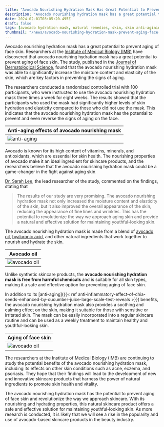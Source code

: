 ```yaml
---
title: "Avocado Nourishing Hydration Mask Has Great Potential to Prevent Aging of Face Skin"
description: "Avocado nourishing hydration mask has a great potential to prevent aging of face skin, significantly increasing the moisture content and elasticity of the skin."
date: 2024-02-01T03:05:20.495Z
draft: false
tags: [avocado hydration mask, natural remedies, skin, skin anti-agining, natural cosmetics, avocado nourishing hydration mask, origins avocado overnight mask, avocado mask origins, avocado hydration mask kiehls]
thumbnail: "/news/avocado-nourishing-hydration-mask-prevent-aging-face-skin/thumb.webp"
---
```


Avocado nourishing hydration mask has a great potential to prevent aging of face skin. Researchers at the [Institute of Medical Biology (IMB)](https://ibmpan.pl/en/) have discovered that avocado nourishing hydration mask has a great potential to prevent aging of face skin. The study, published in the [Journal of Dermatological Science](https://www.jdsjournal.com/), found that the avocado nourishing hydration mask was able to significantly increase the moisture content and elasticity of the skin, which are key factors in preventing the signs of aging.

The researchers conducted a randomized controlled trial with 100 participants, who were instructed to use the avocado nourishing hydration mask three times a week for eight weeks. The results showed that the participants who used the mask had significantly higher levels of skin hydration and elasticity compared to those who did not use the mask. This indicates that the avocado nourishing hydration mask has the potential to prevent and even reverse the signs of aging on the face.

|Anti-aging effects of avocado nourishing mask|
|----|
|![anti-aging](/news/avocado-nourishing-hydration-mask-prevent-aging-face-skin/thumb.jpg)|

Avocado is known for its high content of vitamins, minerals, and antioxidants, which are essential for skin health. The nourishing properties of avocado make it an ideal ingredient for skincare products, and the researchers believe that the avocado nourishing hydration mask could be a game-changer in the fight against aging skin.

[Dr. Sarah Lee](https://www.cityofhope.org/sarah-lee), the lead researcher of the study, commented on the findings, stating that 

>The results of our study are very promising. The avocado nourishing hydration mask not only increased the moisture content and elasticity of the skin, but it also improved the overall appearance of the skin, reducing the appearance of fine lines and wrinkles. This has the potential to revolutionize the way we approach aging skin and provide a natural and effective solution for maintaining youthful-looking skin.

The avocado nourishing hydration mask is made from a blend of [avocado oil](https://en.wikipedia.org/wiki/Avocado_oil), [hyaluronic acid](https://en.wikipedia.org/wiki/Hyaluronic_acid), and other natural ingredients that work together to nourish and hydrate the skin. 

|Avocado oil|
|----|
|![avocado oil](/news/avocado-nourishing-hydration-mask-prevent-aging-face-skin/oil.jpg)|

Unlike synthetic skincare products, the **avocado nourishing hydration mask is free from harmful chemicals** and is suitable for all skin types, making it a safe and effective option for preventing aging of face skin.

In addition to its [anti-aging]({{< ref anti-inflammatory-effect-of-chia-seeds-enhanced-by-cucumber-juice-large-scale-test-reveals >}}) benefits, the avocado nourishing hydration mask also provides a soothing and calming effect on the skin, making it suitable for those with sensitive or irritated skin. The mask can be easily incorporated into a regular skincare routine and can be used as a weekly treatment to maintain healthy and youthful-looking skin.

|Aging of face skin|
|----|
|![avocado oil](/news/avocado-nourishing-hydration-mask-prevent-aging-face-skin/aging.webp)|

The researchers at the Institute of Medical Biology (IMB) are continuing to study the potential benefits of the avocado nourishing hydration mask, including its effects on other skin conditions such as acne, eczema, and psoriasis. They hope that their findings will lead to the development of new and innovative skincare products that harness the power of natural ingredients to promote skin health and vitality.

The avocado nourishing hydration mask has the potential to prevent aging of face skin and revolutionize the way we approach skincare. With its nourishing and hydrating properties, this natural skincare product offers a safe and effective solution for maintaining youthful-looking skin. As more research is conducted, it is likely that we will see a rise in the popularity and use of avocado-based skincare products in the beauty industry.
